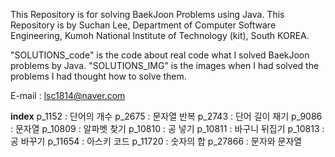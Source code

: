 This Repository is for solving BaekJoon Problems using Java.
This Repository is by Suchan Lee,
Department of Computer Software Engineering,
Kumoh National Institute of Technology (kit), South KOREA.

"SOLUTIONS_code" is the code about real code what I solved BaekJoon problems by Java.
"SOLUTIONS_IMG" is the images when I had solved the problems I had thought how to solve them.

E-mail : lsc1814@naver.com

**index**
p_1152 : 단어의 개수
p_2675 : 문자열 반복
p_2743 : 단어 길이 재기
p_9086 : 문자열
p_10809 : 알파벳 찾기
p_10810 : 공 넣기
p_10811 : 바구니 뒤집기
p_10813 : 공 바꾸기
p_11654 : 아스키 코드
p_11720 : 숫자의 합
p_27866 : 문자와 문자열
